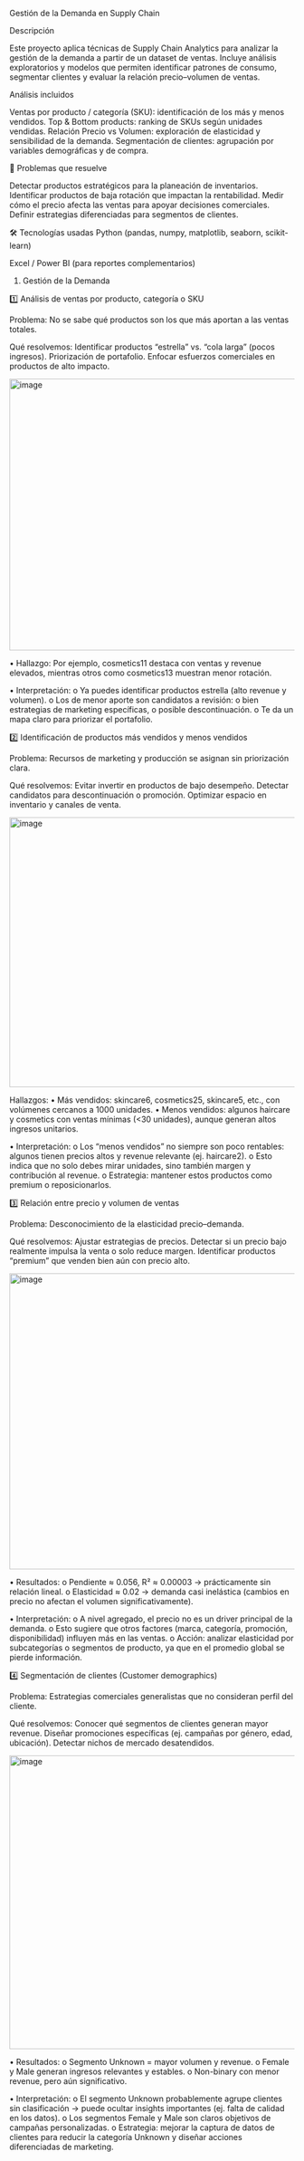 Gestión de la Demanda en Supply Chain

Descripción

Este proyecto aplica técnicas de Supply Chain Analytics para analizar la gestión de la demanda a partir de un dataset de ventas. Incluye análisis exploratorios y modelos que permiten identificar patrones de consumo, segmentar clientes y evaluar la relación precio–volumen de ventas.

Análisis incluidos

Ventas por producto / categoría (SKU): identificación de los más y menos vendidos.
Top & Bottom products: ranking de SKUs según unidades vendidas.
Relación Precio vs Volumen: exploración de elasticidad y sensibilidad de la demanda.
Segmentación de clientes: agrupación por variables demográficas y de compra.

🎯 Problemas que resuelve

Detectar productos estratégicos para la planeación de inventarios.
Identificar productos de baja rotación que impactan la rentabilidad.
Medir cómo el precio afecta las ventas para apoyar decisiones comerciales.
Definir estrategias diferenciadas para segmentos de clientes.

🛠️ Tecnologías usadas
Python (pandas, numpy, matplotlib, seaborn, scikit-learn)

Excel / Power BI (para reportes complementarios)

1. Gestión de la Demanda

1️⃣ Análisis de ventas por producto, categoría o SKU

Problema: No se sabe qué productos son los que más aportan a las ventas totales.

Qué resolvemos:
Identificar productos “estrella” vs. “cola larga” (pocos ingresos).
Priorización de portafolio.
Enfocar esfuerzos comerciales en productos de alto impacto.


<img width="856" height="480" alt="image" src="https://github.com/user-attachments/assets/20563b73-a8cb-49c2-8ea4-9fe809c79846" />

•	Hallazgo: Por ejemplo, cosmetics11 destaca con ventas y revenue elevados, mientras otros como cosmetics13 muestran menor rotación.

•	Interpretación:
o	Ya puedes identificar productos estrella (alto revenue y volumen).
o	Los de menor aporte son candidatos a revisión: o bien estrategias de marketing específicas, o posible descontinuación.
o	Te da un mapa claro para priorizar el portafolio.


2️⃣ Identificación de productos más vendidos y menos vendidos

Problema: Recursos de marketing y producción se asignan sin priorización clara.

Qué resolvemos:
Evitar invertir en productos de bajo desempeño.
Detectar candidatos para descontinuación o promoción.
Optimizar espacio en inventario y canales de venta.

<img width="854" height="477" alt="image" src="https://github.com/user-attachments/assets/0b54b2dd-8d84-40ad-9827-ca0b5447f820" />

Hallazgos:
•	Más vendidos: skincare6, cosmetics25, skincare5, etc., con volúmenes cercanos a 1000 unidades.
•	Menos vendidos: algunos haircare y cosmetics con ventas mínimas (<30 unidades), aunque generan altos ingresos unitarios.

•	Interpretación:
o	Los “menos vendidos” no siempre son poco rentables: algunos tienen precios altos y revenue relevante (ej. haircare2).
o	Esto indica que no solo debes mirar unidades, sino también margen y contribución al revenue.
o	Estrategia: mantener estos productos como premium o reposicionarlos.

3️⃣ Relación entre precio y volumen de ventas

Problema: Desconocimiento de la elasticidad precio–demanda.

Qué resolvemos:
Ajustar estrategias de precios.
Detectar si un precio bajo realmente impulsa la venta o solo reduce margen.
Identificar productos “premium” que venden bien aún con precio alto.

<img width="921" height="523" alt="image" src="https://github.com/user-attachments/assets/3088f556-c7b3-43fc-80ba-acb236880aa0" />

•	Resultados:
o	Pendiente ≈ 0.056, R² ≈ 0.00003 → prácticamente sin relación lineal.
o	Elasticidad ≈ 0.02 → demanda casi inelástica (cambios en precio no afectan el volumen significativamente).

•	Interpretación:
o	A nivel agregado, el precio no es un driver principal de la demanda.
o	Esto sugiere que otros factores (marca, categoría, promoción, disponibilidad) influyen más en las ventas.
o	Acción: analizar elasticidad por subcategorías o segmentos de producto, ya que en el promedio global se pierde información.

4️⃣ Segmentación de clientes (Customer demographics)

Problema: Estrategias comerciales generalistas que no consideran perfil del cliente.

Qué resolvemos:
Conocer qué segmentos de clientes generan mayor revenue.
Diseñar promociones específicas (ej. campañas por género, edad, ubicación).
Detectar nichos de mercado desatendidos.

<img width="921" height="519" alt="image" src="https://github.com/user-attachments/assets/acf3056a-03c9-4377-9960-81a34623e090" />

•	Resultados:
o	Segmento Unknown = mayor volumen y revenue.
o	Female y Male generan ingresos relevantes y estables.
o	Non-binary con menor revenue, pero aún significativo.

•	Interpretación:
o	El segmento Unknown probablemente agrupe clientes sin clasificación → puede ocultar insights importantes (ej. falta de calidad en los datos).
o	Los segmentos Female y Male son claros objetivos de campañas personalizadas.
o	Estrategia: mejorar la captura de datos de clientes para reducir la categoría Unknown y diseñar acciones diferenciadas de marketing.

